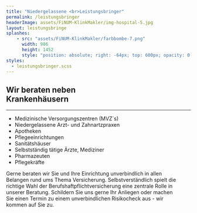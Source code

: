 ```yaml
---
title: "Niedergelassene <br>Leistungsbringer"
permalink: /leistungsbringer
headerImage: assets/FiNUM-KlinkMakler/img-hospital-5.jpg
layout: leistungsbringe
splashes:
    - src: "assets/FiNUM-KlinkMakler/farbbombe-7.png"
      width: 986
      height: 1452
      style: "position: absolute; right: -64px; top: 600px; opacity: 0.75;"
styles:
  - leistungsbringer.scss
---
```


## Wir beraten neben <br>Krankenhäusern
---

- Medizinische Versorgungszentren (MVZ´s)
- Niedergelassene Arzt- und Zahnartzpraxen
- Apotheken
- Pflegeeinrichtungen
- Sanitätshäuser
- Selbstständig tätige Ärzte, Mediziner
- Pharmazeuten
- Pflegekräfte


Gerne beraten wir Sie und Ihre Einrichtung unverbindlich in allen <br>
Belangen rund ums Thema Versicherung. Selbstverständlich spielt die <br>
richtige Wahl der Berufshaftpflichtversicherung eine zentrale Rolle in <br>
unserer Beratung. Schildern Sie uns gerne Ihr Anliegen oder machen <br>
Sie einen Termin zu einem unverbindlichen Risikocheck aus - wir <br>
kommen auf Sie zu.
